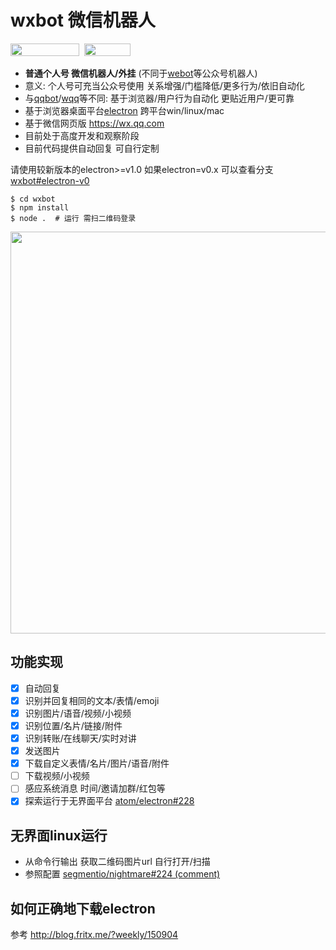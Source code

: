 # wxbot 微信机器人

<a href="https://github.com/fritx/awesome-wechat"><img width="110" height="20" src="https://img.shields.io/badge/awesome-wechat-brightgreen.svg"></a>&nbsp;&nbsp;<a href="https://github.com/fritx/wxbot"><img width="74" height="20" src="https://img.shields.io/badge/github-dev-orange.svg"></a>

- __普通个人号 微信机器人/外挂__ (不同于[webot](https://github.com/node-webot/webot)等公众号机器人)
- 意义: 个人号可充当公众号使用 关系增强/门槛降低/更多行为/依旧自动化
- 与[qqbot](https://github.com/xhan/qqbot)/[wqq](https://github.com/fritx/wqq)等不同: 基于浏览器/用户行为自动化 更贴近用户/更可靠
- 基于浏览器桌面平台[electron](https://github.com/atom/electron) 跨平台win/linux/mac
- 基于微信网页版 <https://wx.qq.com>
- 目前处于高度开发和观察阶段
- 目前代码提供自动回复 可自行定制

请使用较新版本的electron>=v1.0
如果electron=v0.x 可以查看分支[wxbot#electron-v0](https://github.com/fritx/wxbot/tree/electron-v0)

```plain
$ cd wxbot
$ npm install
$ node .  # 运行 需扫二维码登录
```

<img width="643" src="https://raw.githubusercontent.com/fritx/wxbot/dev/screenshot.jpeg">

## 功能实现

- [x] 自动回复
- [x] 识别并回复相同的文本/表情/emoji
- [x] 识别图片/语音/视频/小视频
- [x] 识别位置/名片/链接/附件
- [x] 识别转账/在线聊天/实时对讲
- [x] 发送图片
- [x] 下载自定义表情/名片/图片/语音/附件
- [ ] 下载视频/小视频
- [ ] 感应系统消息 时间/邀请加群/红包等
- [x] 探索运行于无界面平台 [atom/electron#228](https://github.com/atom/electron/issues/228)

## 无界面linux运行

- 从命令行输出 获取二维码图片url 自行打开/扫描
- 参照配置 [segmentio/nightmare#224 (comment)](https://github.com/segmentio/nightmare/issues/224#issuecomment-141575361)

## 如何正确地下载electron

参考 <http://blog.fritx.me/?weekly/150904>
